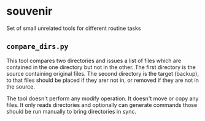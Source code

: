 # souvenir

Set of small unrelated tools for different routine tasks

## `compare_dirs.py` 

This tool compares two directories and issues a list of files which are contained in the one directory but not in the other. The first directory is the source containing original files. The second directory is the target (backup), to that files should be placed if they arer not in, or removed if they are not in the source.

The tool doesn't perform any modify operation. It doesn't move or copy any files. It only reads directories and optionally can generate commands those should be run manually to bring directories in sync.
